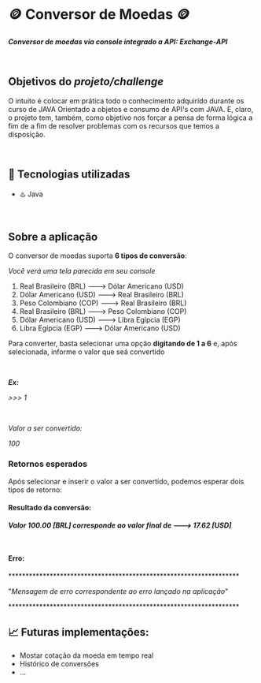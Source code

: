 <h1>🪙 Conversor de Moedas 🪙</h1>
<p><strong><em>Conversor de moedas via console integrado a API: Exchange-API</em></strong></p>

<br>

<h2>Objetivos do <em>projeto/challenge</em></h2>

<p>
O intuito é colocar em prática todo o conhecimento
adquirido durante os curso de JAVA Orientado a objetos
e consumo de API's com JAVA. E, claro, o projeto tem, também,
como objetivo nos forçar a pensa de forma lógica a fim de
a fim de resolver problemas com os recursos que temos a disposição.
</p>

<br>

<h2>🚀 Tecnologias utilizadas</h2>
<ul>
  <li>♨️ Java</li>
</ul>

<br>

<h2>Sobre a aplicação</h2>
<p>O conversor de moedas suporta <strong>6 tipos de conversão</strong>:</p>
<p><em>Você verá uma tela parecida em seu console</em></p>
<ol>
  <li>Real Brasileiro (BRL) ---> Dólar Americano (USD)</li>
  <li>Dólar Americano (USD) ---> Real Brasileiro (BRL)</li>
  <li>Peso Colombiano (COP) ---> Real Brasileiro (BRL)</li>
  <li>Real Brasileiro (BRL) ---> Peso Colombiano (COP)</li>
  <li>Dólar Americano (USD) ---> Libra Egípcia (EGP)</li>
  <li>Libra Egípcia (EGP) ---> Dólar Americano (USD)</li>
</ol>

<p>Para converter, basta selecionar uma opção <strong>digitando de 1 a 6</strong> e, após selecionada, informe o valor que seá convertido</p>
<br>
<p><strong><em>Ex:</em></strong></p>
<article>
  <p><em>>>> 1</em></p>
  <br>
  <p><em>Valor a ser convertido:</em></p>
  <p><em>100</em></p>
</article>

<h3>Retornos esperados</h3>
<p>Após selecionar e inserir o valor a ser convertido, podemos esperar dois tipos de retorno:</p>

<h4>Resultado da conversão:</h4>
<p><strong><em>Valor 100.00 [BRL] corresponde ao valor final de ---> 17.62 [USD]</em></strong></p>
<br>
<h4>Erro:</h4>
<p>*******************************************************************</p>
<p>"<em>Mensagem de erro correspondente ao erro lançado na aplicação</em>"</p>
<p>*******************************************************************</p>


<h2>📈 Futuras implementações:</h2>
<ul>
  <li>Mostar cotação da moeda em tempo real</li>
  <li>Histórico de conversões</li>
  <li>...</li>
</ul>




